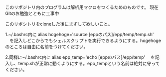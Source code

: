 このリポジトリ内のプログラムは解析用マクロをつくるためのものです。
現在Gitのお勉強とともに工事中

このリポシトリをcloneした後にまずして欲しいこと。

1.~/.bashrc内に
	alias hogehoge='source [eppのパス]/epp/temp/temp.sh'
　を記入しどこからでもシェルスクリプトを実行できるようにする。hogehogeのところは自由に名前をつけてください。

2.同様に~/.bashrc内に
	alias epp_temp='echo [eppのパス]/epp/temp'
　を記入し、temp.shが正常に動くようにする。epp_tempという名前は絶対に守ってください。
　
　